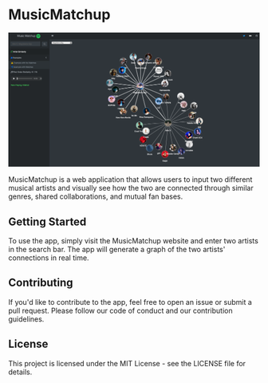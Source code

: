 # MusicMatchup

![screenshot](www/screenshot.png)

MusicMatchup is a web application that allows users to input two different musical artists and visually see how the two are connected through similar genres, shared collaborations, and mutual fan bases.

## Getting Started

To use the app, simply visit the MusicMatchup website and enter two artists in the search bar. The app will generate a graph of the two artists' connections in real time.

## Contributing

If you'd like to contribute to the app, feel free to open an issue or submit a pull request. Please follow our code of conduct and our contribution guidelines.

## License

This project is licensed under the MIT License - see the LICENSE file for details.
